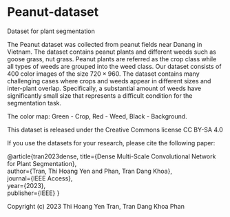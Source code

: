 # Peanut-dataset
Dataset for plant segmentation

The Peanut dataset was collected from peanut fields near Danang in Vietnam. The dataset contains peanut plants and different weeds such as goose grass, nut grass. Peanut plants are referred as the crop class while all types of weeds are grouped into the weed class. Our dataset consists of 400 color images of the size $720 \times 960$. The dataset contains many challenging cases where crops and weeds appear in different sizes and inter-plant overlap. Specifically, a substantial amount of weeds have significantly small size that represents a difficult condition for the segmentation task.

The color map: Green - Crop, Red - Weed, Black - Background.

This dataset is released under the Creative Commons license CC BY-SA 4.0

If you use the datasets for your research, please cite the following paper:

@article{tran2023dense,
  title={Dense Multi-Scale Convolutional Network for Plant Segmentation},  
  author={Tran, Thi Hoang Yen and Phan, Tran Dang Khoa},  
  journal={IEEE Access},  
  year={2023},  
  publisher={IEEE}
}

Copyright (c) 2023 Thi Hoang Yen Tran, Tran Dang Khoa Phan



